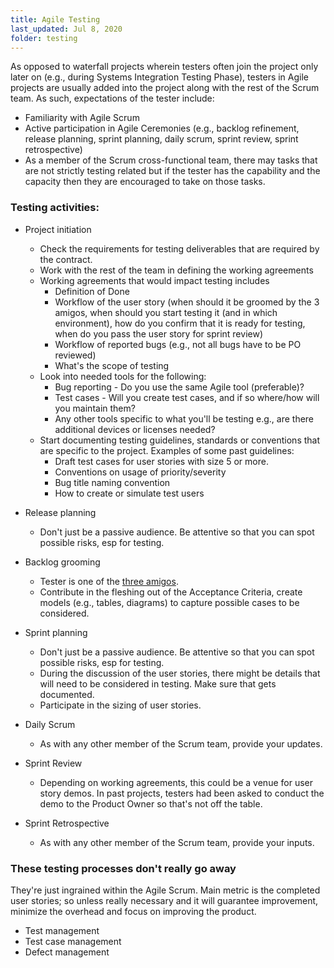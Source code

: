 ```yaml
---
title: Agile Testing
last_updated: Jul 8, 2020
folder: testing
---
```


As opposed to waterfall projects wherein testers often join the project only later on (e.g., during Systems Integration Testing Phase), testers in Agile projects are usually added into the project along with the rest of the Scrum team. As such, expectations of the tester include:

* Familiarity with Agile Scrum
* Active participation in Agile Ceremonies (e.g., backlog refinement, release planning, sprint planning, daily scrum, sprint review, sprint retrospective)
* As a member of the Scrum cross-functional team, there may tasks that are not strictly testing related but if the tester has the capability and the capacity then they are encouraged to take on those tasks.

### Testing activities:

* Project initiation
    * Check the requirements for testing deliverables that are required by the contract.
    * Work with the rest of the team in defining the working agreements
    * Working agreements that would impact testing includes
        * Definition of Done
        * Workflow of the user story (when should it be groomed by the 3 amigos, when should you start testing it (and in which environment), how do you confirm that it is ready for testing, when do you pass the user story for sprint review)
        * Workflow of reported bugs (e.g., not all bugs have to be PO reviewed)
        * What's the scope of testing
    * Look into needed tools for the following:
        * Bug reporting - Do you use the same Agile tool (preferable)?
        * Test cases - Will you create test cases, and if so where/how will you maintain them?
        * Any other tools specific to what you'll be testing e.g., are there additional devices or licenses needed?
    * Start documenting testing guidelines, standards or conventions that are specific to the project. Examples of some past guidelines:
        * Draft test cases for user stories with size 5 or more.
        * Conventions on usage of priority/severity
        * Bug title naming convention
        * How to create or simulate test users

* Release planning
    * Don't just be a passive audience. Be attentive so that you can spot possible risks, esp for testing.

* Backlog grooming
    * Tester is one of the [three amigos](https://www.agilealliance.org/glossary/three-amigos/).
    * Contribute in the fleshing out of the Acceptance Criteria, create models (e.g., tables, diagrams) to capture possible cases to be considered.

* Sprint planning
    * Don't just be a passive audience. Be attentive so that you can spot possible risks, esp for testing.
    * During the discussion of the user stories, there might be details that will need to be considered in testing. Make sure that gets documented.
    * Participate in the sizing of user stories.

* Daily Scrum
    * As with any other member of the Scrum team, provide your updates.

* Sprint Review
    * Depending on working agreements, this could be a venue for user story demos. In past projects, testers had been asked to conduct the demo to the Product Owner so that's not off the table.

* Sprint Retrospective
    * As with any other member of the Scrum team, provide your inputs.


### These testing processes don't really go away

They're just ingrained within the Agile Scrum. Main metric is the completed user stories; so unless really necessary and it will guarantee improvement, minimize the overhead and focus on improving the product.

* Test management
* Test case management
* Defect management
